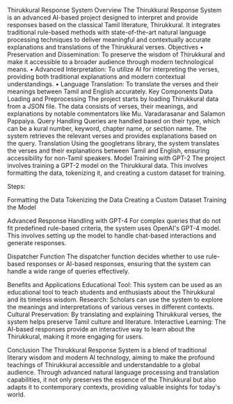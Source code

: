 Thirukkural Response System
Overview
The Thirukkural Response System is an advanced AI-based project designed to interpret and provide responses based on the classical Tamil literature, Thirukkural. It integrates traditional rule-based methods with state-of-the-art natural language processing techniques to deliver meaningful and contextually accurate explanations and translations of the Thirukkural verses.
Objectives
•	Preservation and Dissemination: To preserve the wisdom of Thirukkural and make it accessible to a broader audience through modern technological means.
•	Advanced Interpretation: To utilize AI for interpreting the verses, providing both traditional explanations and modern contextual understandings.
•	Language Translation: To translate the verses and their meanings between Tamil and English accurately.
Key Components
Data Loading and Preprocessing
The project starts by loading Thirukkural data from a JSON file. The data consists of verses, their meanings, and explanations by notable commentators like Mu. Varadarasanar and Salamon Pappaiya.
Query Handling
Queries are handled based on their type, which can be a kural number, keyword, chapter name, or section name. The system retrieves the relevant verses and provides explanations based on the query.
Translation
Using the googletrans library, the system translates the verses and their explanations between Tamil and English, ensuring accessibility for non-Tamil speakers.
Model Training with GPT-2
The project involves training a GPT-2 model on the Thirukkural data. This involves formatting the data, tokenizing it, and creating a custom dataset for training.

Steps:

Formatting the Data
Tokenizing the Data
Creating a Custom Dataset
Training the Model

Advanced Response Handling with GPT-4
For complex queries that do not fit predefined rule-based criteria, the system uses OpenAI's GPT-4 model. This involves setting up the model to handle chat-based interactions and generate responses.

Dispatcher Function
The dispatcher function decides whether to use rule-based responses or AI-based responses, ensuring that the system can handle a wide range of queries effectively.

Benefits and Applications
Educational Tool: This system can be used as an educational tool to teach students and enthusiasts about the Thirukkural and its timeless wisdom.
Research: Scholars can use the system to explore the meanings and interpretations of various verses in different contexts.
Cultural Preservation: By translating and explaining Thirukkural verses, the system helps preserve Tamil culture and literature.
Interactive Learning: The AI-based responses provide an interactive way to learn about the Thirukkural, making it more engaging for users.


Conclusion
The Thirukkural Response System is a blend of traditional literary wisdom and modern AI technology, aiming to make the profound teachings of Thirukkural accessible and understandable to a global audience. Through advanced natural language processing and translation capabilities, it not only preserves the essence of the Thirukkural but also adapts it to contemporary contexts, providing valuable insights for today's world.
